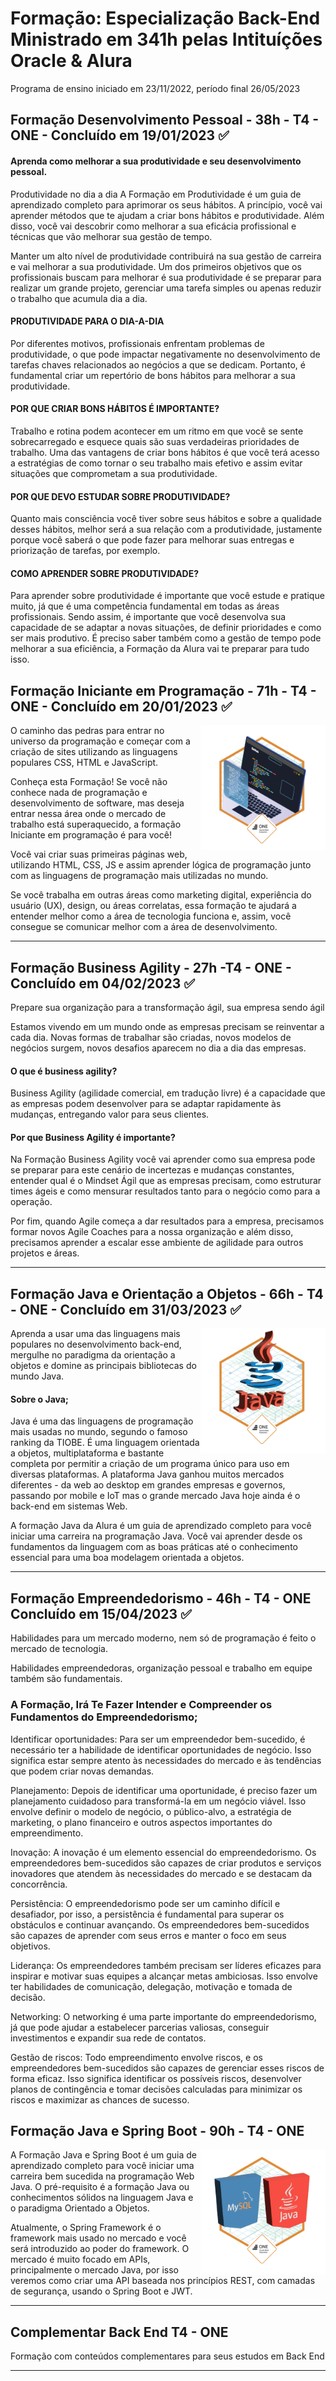 <h1>Formação: Especialização Back-End Ministrado em 341h pelas Intituíções Oracle & Alura</h1>
Programa de ensino iniciado em 23/11/2022, período final 26/05/2023

<h2>Formação Desenvolvimento Pessoal - 38h - T4 - ONE - Concluído em 19/01/2023 ✅</h2>

<h4>Aprenda como melhorar a sua produtividade e seu desenvolvimento pessoal.</h4>

<p>
Produtividade no dia a dia
A Formação em Produtividade é um guia de aprendizado completo para aprimorar os seus hábitos. A princípio, você vai aprender métodos que te ajudam a criar bons hábitos e produtividade. Além disso, você vai descobrir como melhorar a sua eficácia profissional e técnicas que vão melhorar sua gestão de tempo.</p>

Manter um alto nível de produtividade contribuirá na sua gestão de carreira e vai melhorar a sua produtividade. Um dos primeiros objetivos que os profissionais buscam para melhorar é sua produtividade é se preparar para realizar um grande projeto, gerenciar uma tarefa simples ou apenas reduzir o trabalho que acumula dia a dia.</p>

<h4>PRODUTIVIDADE PARA O DIA-A-DIA</h4>
<p>Por diferentes motivos, profissionais enfrentam problemas de produtividade, o que pode impactar negativamente no desenvolvimento de tarefas chaves relacionados ao negócios a que se dedicam. Portanto, é fundamental criar um repertório de bons hábitos para melhorar a sua produtividade.</p>

<h4>POR QUE CRIAR BONS HÁBITOS É IMPORTANTE?</h4>
<p>Trabalho e rotina podem acontecer em um ritmo em que você se sente sobrecarregado e esquece quais são suas verdadeiras prioridades de trabalho. Uma das vantagens de criar bons hábitos é que você terá acesso a estratégias de como tornar o seu trabalho mais efetivo e assim evitar situações que comprometam a sua produtividade.</p>

<h4>POR QUE DEVO ESTUDAR SOBRE PRODUTIVIDADE?</h4>
<p>Quanto mais consciência você tiver sobre seus hábitos e sobre a qualidade desses hábitos, melhor será a sua relação com a produtividade, justamente porque você saberá o que pode fazer para melhorar suas entregas e priorização de tarefas, por exemplo.</p>

<h4>COMO APRENDER SOBRE PRODUTIVIDADE?</h4>
<p>Para aprender sobre produtividade é importante que você estude e pratique muito, já que é uma competência fundamental em todas as áreas profissionais. Sendo assim, é importante que você desenvolva sua capacidade de se adaptar a novas situações, de definir prioridades e como ser mais produtivo. É preciso saber também como a gestão de tempo pode melhorar a sua eficiência, a Formação da Alura vai te preparar para tudo isso.</p>

<h2>Formação Iniciante em Programação - 71h - T4 - ONE - Concluído em 20/01/2023 ✅</h2><img src="IMG_2303.png" width="200" align="right">
<p>
O caminho das pedras para entrar no universo da programação e começar com a criação de sites utilizando as linguagens populares CSS, HTML e JavaScript.</p>

<p>
Conheça esta Formação!
Se você não conhece nada de programação e desenvolvimento de software, mas deseja entrar nessa área onde o mercado de trabalho está superaquecido, a formação Iniciante em programação é para você!</p>

<p>
Você vai criar suas primeiras páginas web, utilizando HTML, CSS, JS e assim aprender lógica de programação junto com as linguagens de programação mais utilizadas no mundo.</p>

<p>
Se você trabalha em outras áreas como marketing digital, experiência do usuário (UX), design, ou áreas correlatas, essa formação te ajudará a entender melhor como a área de tecnologia funciona e, assim, você consegue se comunicar melhor com a área de desenvolvimento.</p>
<hr>
<h2>Formação Business Agility - 27h -T4 - ONE - Concluído em 04/02/2023 ✅</h2>
<p>
Prepare sua organização para a transformação ágil, sua empresa sendo ágil</p>
<p>
Estamos vivendo em um mundo onde as empresas precisam se reinventar a cada dia. Novas formas de trabalhar são criadas, novos modelos de negócios surgem, novos desafios aparecem no dia a dia das empresas.</p>

<h4>O que é business agility?</h4>
<p>
Business Agility (agilidade comercial, em tradução livre) é a capacidade que as empresas podem desenvolver para se adaptar rapidamente às mudanças, entregando valor para seus clientes.</p>

<h4>Por que Business Agility é importante?</h4>
<p>
Na Formação Business Agility você vai aprender como sua empresa pode se preparar para este cenário de incertezas e mudanças constantes, entender qual é o Mindset Ágil que as empresas precisam, como estruturar times ágeis e como mensurar resultados tanto para o negócio como para a operação.</p>

<p>
Por fim, quando Agile começa a dar resultados para a empresa, precisamos formar novos Agile Coaches para a nossa organização e além disso, precisamos aprender a escalar esse ambiente de agilidade para outros projetos e áreas.</p>
<hr>
<h2>Formação Java e Orientação a Objetos - 66h - T4 - ONE - Concluído em 31/03/2023 ✅</h2><img src="IMG_2403.png" width="200" align="right">

<p>
Aprenda a usar uma das linguagens mais populares no desenvolvimento back-end, mergulhe no paradigma da orientação a objetos e domine as principais bibliotecas do mundo Java.</p>

<h4>Sobre o Java;</h4>
<p>
Java é uma das linguagens de programação mais usadas no mundo, segundo o famoso ranking da TIOBE. É uma linguagem orientada a objetos, multiplataforma e bastante completa por permitir a criação de um programa único para uso em diversas plataformas. A plataforma Java ganhou muitos mercados diferentes - da web ao desktop em grandes empresas e governos, passando por mobile e IoT mas o grande mercado Java hoje ainda é o back-end em sistemas Web.</p>

<p>
A formação Java da Alura é um guia de aprendizado completo para você iniciar uma carreira na programação Java. Você vai aprender desde os fundamentos da linguagem com as boas práticas até o conhecimento essencial para uma boa modelagem orientada a objetos.</p>

<hr>
<h2>Formação Empreendedorismo - 46h - T4 - ONE Concluído em 15/04/2023 ✅</h2>

<p>
Habilidades para um mercado moderno, nem só de programação é feito o mercado de tecnologia.</p>
<p>
Habilidades empreendedoras, organização pessoal e trabalho em equipe também são fundamentais.</p>

<h3>A Formação, Irá Te Fazer Intender e Compreender os Fundamentos do Empreendedorismo;</h3>

<p>Identificar oportunidades: Para ser um empreendedor bem-sucedido, é necessário ter a habilidade de identificar oportunidades de negócio. Isso significa estar sempre atento às necessidades do mercado e às tendências que podem criar novas demandas.</p>

<p>Planejamento: Depois de identificar uma oportunidade, é preciso fazer um planejamento cuidadoso para transformá-la em um negócio viável. Isso envolve definir o modelo de negócio, o público-alvo, a estratégia de marketing, o plano financeiro e outros aspectos importantes do empreendimento.</p>

<p>Inovação: A inovação é um elemento essencial do empreendedorismo. Os empreendedores bem-sucedidos são capazes de criar produtos e serviços inovadores que atendem às necessidades do mercado e se destacam da concorrência.</p>

<p>Persistência: O empreendedorismo pode ser um caminho difícil e desafiador, por isso, a persistência é fundamental para superar os obstáculos e continuar avançando. Os empreendedores bem-sucedidos são capazes de aprender com seus erros e manter o foco em seus objetivos.</p>

<p>Liderança: Os empreendedores também precisam ser líderes eficazes para inspirar e motivar suas equipes a alcançar metas ambiciosas. Isso envolve ter habilidades de comunicação, delegação, motivação e tomada de decisão.</p>

<p>Networking: O networking é uma parte importante do empreendedorismo, já que pode ajudar a estabelecer parcerias valiosas, conseguir investimentos e expandir sua rede de contatos.</p>

<p>Gestão de riscos: Todo empreendimento envolve riscos, e os empreendedores bem-sucedidos são capazes de gerenciar esses riscos de forma eficaz. Isso significa identificar os possíveis riscos, desenvolver planos de contingência e tomar decisões calculadas para minimizar os riscos e maximizar as chances de sucesso.</p>



<h2>Formação Java e Spring Boot - 90h - T4 - ONE</h2><img src="IMG_1104.png" align="right" width="200px">

<p>
A Formação Java e Spring Boot é um guia de aprendizado completo para você iniciar uma carreira bem sucedida na programação Web Java. O pré-requisito é a formação Java ou conhecimentos sólidos na linguagem Java e o paradigma Orientado a Objetos.</p>

<p>
Atualmente, o Spring Framework é o framework mais usado no mercado e você será introduzido ao poder do framework. O mercado é muito focado em APIs, principalmente o mercado Java, por isso veremos como criar uma API baseada nos princípios REST, com camadas de segurança, usando o Spring Boot e JWT.</p>
<hr>
<h2>Complementar Back End T4 - ONE</h2>
<p>Formação com conteúdos complementares para seus estudos em Back End</p>
<hr>
